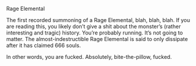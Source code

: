 Rage Elemental

The first recorded summoning of a Rage Elemental, blah, blah, blah. If you are reading this, you likely don’t give a shit about the monster’s (rather interesting and tragic) history. You’re probably running. It’s not going to matter. The almost-indestructible Rage Elemental is said to only dissipate after it has claimed 666 souls.

In other words, you are fucked. Absolutely, bite-the-pillow, fucked.